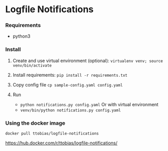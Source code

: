 # Logfile Notifications

### Requirements
- python3

### Install

1. Create and use virtual environment (optional):
   `virtualenv venv; source venv/bin/activate`
   
2. Install requirements:
   `pip install -r requirements.txt`

3. Copy config file
   `cp sample-config.yaml config.yaml`

4. Run
   - `python notifications.py config.yaml`
   Or with virtual environment
   - `venv/bin/python notifications.py config.yaml`

### Using the docker image
   `docker pull ttobias/logfile-notifications`
   
   https://hub.docker.com/r/ttobias/logfile-notifications/

